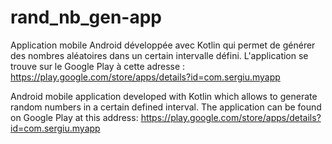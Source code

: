 # rand_nb_gen-app

Application mobile Android développée avec Kotlin qui permet de générer des nombres aléatoires dans un certain intervalle défini. L'application se trouve sur le Google Play à cette adresse : https://play.google.com/store/apps/details?id=com.sergiu.myapp

Android mobile application developed with Kotlin which allows to generate random numbers in a certain defined interval. The application can be found on Google Play at this address: https://play.google.com/store/apps/details?id=com.sergiu.myapp
